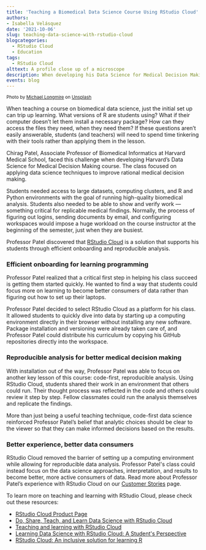 ```yaml
---
title: 'Teaching a Biomedical Data Science Course Using RStudio Cloud'
authors: 
- Isabella Velásquez
date: '2021-10-06'
slug: teaching-data-science-with-rstudio-cloud
blogcategories:
  - RStudio Cloud
  - Education
tags:
  - RStudio Cloud
alttext: A profile close up of a microscope
description: When developing his Data Science for Medical Decision Making course, Professor Chirag Patel discovered that RStudio Cloud is a solution that supports his students through efficient onboarding and reproducible analysis.
events: blog
---
```


<sup>
Photo by <a href="https://unsplash.com/@f7photo?utm_source=unsplash&utm_medium=referral&utm_content=creditCopyText" target="_blank" rel="noopener noreferrer">Michael Longmire</a> on <a href="https://unsplash.com/?utm_source=unsplash&utm_medium=referral&utm_content=creditCopyText">Unsplash</a>
</sup>

When teaching a course on biomedical data science, just the initial set up can trip up learning. What versions of R are students using? What if their computer doesn’t let them install a necessary package? How can they access the files they need, when they need them? If these questions aren’t easily answerable, students (and teachers) will need to spend time tinkering with their tools rather than applying them in the lesson.

Chirag Patel, Associate Professor of Biomedical Informatics at Harvard Medical School, faced this challenge when developing Harvard’s Data Science for Medical Decision Making course. The class focused on applying data science techniques to improve rational medical decision making.

Students needed access to large datasets, computing clusters, and R and Python environments with the goal of running high-quality biomedical analysis. Students also needed to be able to show and verify work — something critical for replicable medical findings. Normally, the process of figuring out logins, sending documents by email, and configuring workspaces would impose a huge workload on the course instructor at the beginning of the semester, just when they are busiest.

Professor Patel discovered that <a href="https://www.rstudio.com/products/cloud/" target = "_blank" rel = "noopener noreferrer">RStudio Cloud</a> is a solution that supports his students through efficient onboarding and reproducible analysis.

### Efficient onboarding for learning programming

Professor Patel realized that a critical first step in helping his class succeed is getting them started quickly. He wanted to find a way that students could focus more on learning to become better consumers of data rather than figuring out how to set up their laptops.

Professor Patel decided to select RStudio Cloud as a platform for his class. It allowed students to quickly dive into data by starting up a computing environment directly in their browser without installing any new software. Package installation and versioning were already taken care of, and Professor Patel could distribute his curriculum by copying his GitHub repositories directly into the workspace.

### Reproducible analysis for better medical decision making

With installation out of the way, Professor Patel was able to focus on another key lesson of this course: code-first, reproducible analysis. Using RStudio Cloud, students shared their work in an environment that others could run. Their thought process was reflected in the code and others could review it step by step. Fellow classmates could run the analysis themselves and replicate the findings.

More than just being a useful teaching technique, code-first data science reinforced Professor Patel’s belief that analytic choices should be clear to the viewer so that they can make informed decisions based on the results.

### Better experience, better data consumers

RStudio Cloud removed the barrier of setting up a computing environment while allowing for reproducible data analysis. Professor Patel's class could instead focus on the data science approaches, interpretation, and results to become better, more active consumers of data. Read more about Professor Patel’s experience with RStudio Cloud on our <a href="https://www.rstudio.com/about/customer-stories/harvard-medical/" target = "_blank" rel = "noopener noreferrer">Customer Stories</a> page.

To learn more on teaching and learning with RStudio Cloud, please check out these resources:

* <a href="https://www.rstudio.com/products/cloud/" target = "_blank" rel = "noopener noreferrer">RStudio Cloud Product Page</a>
* <a href="https://blog.rstudio.com/2020/08/05/rstudio-cloud-announcement/" target = "_blank" rel = "noopener noreferrer">Do, Share, Teach, and Learn Data Science with RStudio Cloud</a>
* <a href="https://www.youtube.com/watch?v=gCZ7oueZw6Q" target = "_blank" rel = "noopener noreferrer">Teaching and learning with RStudio Cloud</a>
* <a href="https://blog.rstudio.com/2020/09/17/rstudio-cloud-a-student-perspective/" target = "_blank" rel = "noopener noreferrer">Learning Data Science with RStudio Cloud: A Student's Perspective</a>
* <a href="https://blog.rstudio.com/2021/08/05/rstudio-cloud-an-inclusive-solution-for-learning-r/" target = "_blank" rel = "noopener noreferrer">RStudio Cloud: An inclusive solution for learning R</a>
